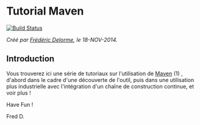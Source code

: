 # Tutorial Maven 

[![Build Status](https://travis-ci.org/Web-Context/tutorial-maven.svg?branch=master)](https://travis-ci.org/Web-Context/tutorial-maven)

_Créé par [Frédéric Delorme](mailto:frederic.delorme@gmail.com), le 18-NOV-2014._


## Introduction

Vous trouverez ici une série de tutoriaux sur l'utilisation de [Maven](http://maven.apache.org) (1) , d'abord dans le cadre d'une découverte de l'outil, puis dans une utilisation plus industrielle avec l'intégration d'un chaîne de construction continue, et voir plus !

Have Fun !

Fred D.
